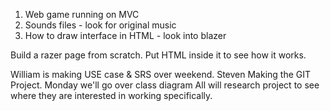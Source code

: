 
1. Web game running on MVC
2. Sounds files - look for original music
3. How to draw interface in HTML - look into blazer

Build a razer page from scratch. Put HTML inside it to see how it works.

William is making USE case & SRS over weekend.
Steven Making the GIT Project.
Monday we'll go over class diagram
All will research project to see where they are interested in working specifically.
